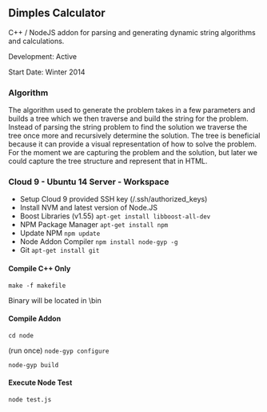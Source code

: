 ## Dimples Calculator
C++ / NodeJS addon for parsing and generating dynamic string algorithms and calculations.

Development: Active 

Start Date: Winter 2014

### Algorithm
The algorithm used to generate the problem takes in a few parameters and builds a tree which we then traverse and build the string for the problem. Instead of parsing the string problem to find the solution we traverse the tree once more and recursively determine the solution. The tree is beneficial because it can provide a visual representation of how to solve the problem. For the moment we are capturing the problem and the solution, but later we could capture the tree structure and represent that in HTML.

### Cloud 9 - Ubuntu 14 Server - Workspace
- Setup Cloud 9 provided SSH key (/.ssh/authorized_keys)
- Install NVM and latest version of Node.JS
- Boost Libraries (v1.55) `apt-get install libboost-all-dev`
- NPM Package Manager `apt-get install npm` 
- Update NPM `npm update`
- Node Addon Compiler `npm install node-gyp -g`
- Git `apt-get install git`

#### Compile C++ Only
`make -f makefile`

Binary will be located in \bin

#### Compile Addon
`cd node`

(run once) `node-gyp configure`

`node-gyp build`

#### Execute Node Test
`node test.js`
